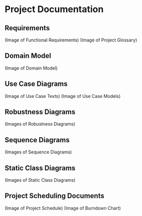 # Project Documentation
## Requirements
(Image of Functional Requirements)
(Image of Project Glossary)

## Domain Model
(Image of Domain Model)

## Use Case Diagrams
(Image of Use Case Texts)
(Image of Use Case Models)

## Robustness Diagrams
(Images of Robustness Diagrams)

## Sequence Diagrams
(Images of Sequence Diagrams)

## Static Class Diagrams
(Images of Static Class Diagrams)

## Project Scheduling Documents
(Image of Project Schedule)
(Image of Burndown Chart)
